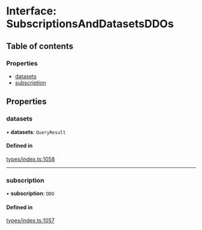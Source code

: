 # Interface: SubscriptionsAndDatasetsDDOs

## Table of contents

### Properties

- [datasets](SubscriptionsAndDatasetsDDOs.md#datasets)
- [subscription](SubscriptionsAndDatasetsDDOs.md#subscription)

## Properties

### datasets

• **datasets**: `QueryResult`

#### Defined in

[types/index.ts:1058](https://github.com/nevermined-io/react-components/blob/f2bb80f/catalog/src/types/index.ts#L1058)

___

### subscription

• **subscription**: `DDO`

#### Defined in

[types/index.ts:1057](https://github.com/nevermined-io/react-components/blob/f2bb80f/catalog/src/types/index.ts#L1057)

